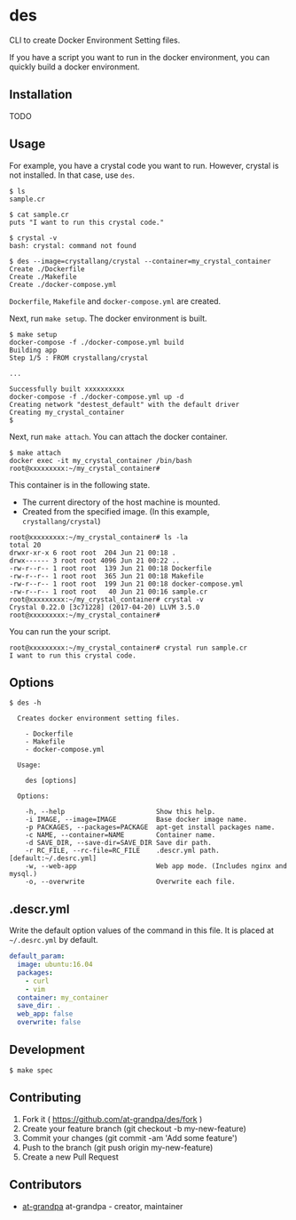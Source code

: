 # des

CLI to create Docker Environment Setting files.

If you have a script you want to run in the docker environment, you can quickly build a docker environment.

## Installation

TODO

## Usage

For example, you have a crystal code you want to run. However, crystal is not installed. In that case, use `des`.

```
$ ls
sample.cr

$ cat sample.cr
puts "I want to run this crystal code."

$ crystal -v
bash: crystal: command not found

$ des --image=crystallang/crystal --container=my_crystal_container
Create ./Dockerfile
Create ./Makefile
Create ./docker-compose.yml
```

`Dockerfile`, `Makefile` and `docker-compose.yml` are created.

Next, run `make setup`. The docker environment is built.

```
$ make setup
docker-compose -f ./docker-compose.yml build
Building app
Step 1/5 : FROM crystallang/crystal

...

Successfully built xxxxxxxxxx
docker-compose -f ./docker-compose.yml up -d
Creating network "destest_default" with the default driver
Creating my_crystal_container
$
```

Next, run `make attach`. You can attach the docker container.

```
$ make attach
docker exec -it my_crystal_container /bin/bash
root@xxxxxxxxx:~/my_crystal_container#
```

This container is in the following state.

* The current directory of the host machine is mounted.
* Created from the specified image. (In this example, `crystallang/crystal`)

```
root@xxxxxxxxx:~/my_crystal_container# ls -la
total 20
drwxr-xr-x 6 root root  204 Jun 21 00:18 .
drwx------ 3 root root 4096 Jun 21 00:22 ..
-rw-r--r-- 1 root root  139 Jun 21 00:18 Dockerfile
-rw-r--r-- 1 root root  365 Jun 21 00:18 Makefile
-rw-r--r-- 1 root root  199 Jun 21 00:18 docker-compose.yml
-rw-r--r-- 1 root root   40 Jun 21 00:16 sample.cr
root@xxxxxxxxx:~/my_crystal_container# crystal -v
Crystal 0.22.0 [3c71228] (2017-04-20) LLVM 3.5.0
root@xxxxxxxxx:~/my_crystal_container#
```

You can run the your script.

```
root@xxxxxxxxx:~/my_crystal_container# crystal run sample.cr
I want to run this crystal code.
```

## Options

```
$ des -h

  Creates docker environment setting files.

    - Dockerfile
    - Makefile
    - docker-compose.yml

  Usage:

    des [options]

  Options:

    -h, --help                       Show this help.
    -i IMAGE, --image=IMAGE          Base docker image name.
    -p PACKAGES, --packages=PACKAGE  apt-get install packages name.
    -c NAME, --container=NAME        Container name.
    -d SAVE_DIR, --save-dir=SAVE_DIR Save dir path.
    -r RC_FILE, --rc-file=RC_FILE    .descr.yml path.  [default:~/.desrc.yml]
    -w, --web-app                    Web app mode. (Includes nginx and mysql.)
    -o, --overwrite                  Overwrite each file.
```

## .descr.yml

Write the default option values of the command in this file. It is placed at `~/.desrc.yml` by default.

```yaml
default_param:
  image: ubuntu:16.04
  packages:
    - curl
    - vim
  container: my_container
  save_dir: .
  web_app: false
  overwrite: false
```

## Development

```
$ make spec
```

## Contributing

1. Fork it ( https://github.com/at-grandpa/des/fork )
2. Create your feature branch (git checkout -b my-new-feature)
3. Commit your changes (git commit -am 'Add some feature')
4. Push to the branch (git push origin my-new-feature)
5. Create a new Pull Request

## Contributors

- [at-grandpa](https://github.com/at-grandpa) at-grandpa - creator, maintainer
